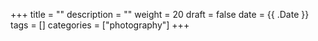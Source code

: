 +++
title = ""
description = ""
weight = 20
draft = false
date = {{ .Date }}
tags = []
categories = ["photography"]
+++
